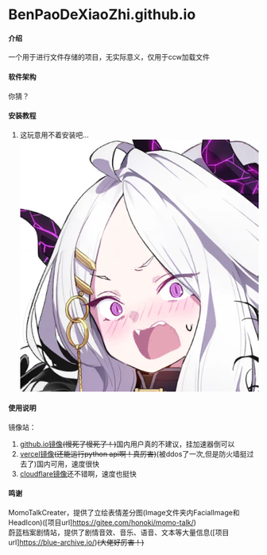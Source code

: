 # BenPaoDeXiaoZhi.github.io

#### 介绍
一个用于进行文件存储的项目，无实际意义，仅用于ccw加载文件

#### 软件架构
你猜？


#### 安装教程

1.  这玩意用不着安装吧...![你要拿这玩意安装？？？](Image/FaceImage/hina/hina_(11).webp)

#### 使用说明

镜像站：
1. [github.io镜像](https://benpaodexiaozhi.github.io/)<s>(慢死了慢死了！)</s>国内用户真的不建议，挂加速器倒可以
2. [vercel镜像](https://files.meng-ladder.us.kg/)<s>(还能运行python api啊！真厉害)</s>(被ddos了一次,但是防火墙挺过去了)国内可用，速度很快
3. [cloudflare镜像](https://files.meng-files.us.kg/)还不错啊，速度也挺快

#### 鸣谢
MomoTalkCreater，提供了立绘表情差分图(Image文件夹内FacialImage和HeadIcon)([项目url]https://gitee.com/honoki/momo-talk/)<br>
蔚蓝档案剧情站，提供了剧情音效、音乐、语音、文本等大量信息([项目url]https://blue-archive.io/)<s>(大佬好厉害！)</s>